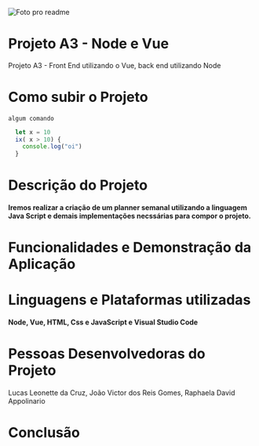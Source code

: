 ![Foto pro readme](https://github.com/Leo3002/ProjetoA3-Microservicoes/assets/88354824/eaffb7e4-5825-403c-bead-d3d4a9a8a6c2)
# Projeto A3 - Node e Vue
Projeto A3 - Front End utilizando o Vue, back end utilizando Node

# Como subir o Projeto
<h4></h4>

```algum comando```

```javascript
  let x = 10
  ix( x > 10) {
    console.log("oi")
  }
```

# Descrição do Projeto
<h4>Iremos realizar a criação de um planner semanal utilizando a linguagem Java Script e demais implementações necssárias para compor o projeto. </h4>

# Funcionalidades e Demonstração da Aplicação
<h4></h4>

# Linguagens e Plataformas utilizadas
<h4>Node, Vue, HTML, Css e JavaScript e  Visual Studio Code</h4>

# Pessoas Desenvolvedoras do Projeto
<h4></h4>
  Lucas Leonette da Cruz, João Victor dos Reis Gomes, Raphaela David Appolinario

# Conclusão
<h4></h4>


